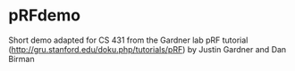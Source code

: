 # pRFdemo
Short demo adapted for CS 431 from the Gardner lab pRF tutorial 
(http://gru.stanford.edu/doku.php/tutorials/pRF) by Justin Gardner and Dan Birman
